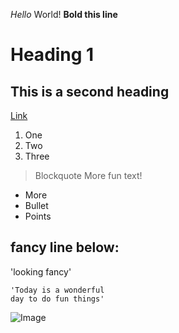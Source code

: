 *Hello*  World!
**Bold this line**

# Heading 1
## This is a second heading


[Link](http://a.com)

1. One
2. Two
3. Three

> Blockquote More fun text!

* More
* Bullet
* Points

fancy line below:
--- 
'looking fancy' 
``` code block
'Today is a wonderful
day to do fun things'
```

![Image](http://url/a.png)
